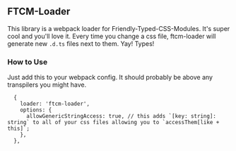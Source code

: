 ## FTCM-Loader
This library is a webpack loader for Friendly-Typed-CSS-Modules. It's super cool and you'll love it.
Every time you change a css file, ftcm-loader will generate new `.d.ts` files next to them. Yay! Types!

### How to Use
Just add this to your webpack config. It should probably be above any transpilers you might have.

```
  {
    loader: 'ftcm-loader',
    options: {
      allowGenericStringAccess: true, // this adds `[key: string]: string` to all of your css files allowing you to `accessThem[like + this]`;
    },
  },
```
